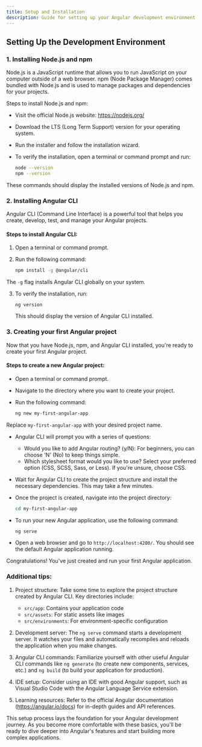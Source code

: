 ```yaml
---
title: Setup and Installation
description: Guide for setting up your Angular development environment
---
```


## Setting Up the Development Environment

### 1. Installing Node.js and npm

Node.js is a JavaScript runtime that allows you to run JavaScript on your computer outside of a web browser. npm (Node Package Manager) comes bundled with Node.js and is used to manage packages and dependencies for your projects.

Steps to install Node.js and npm:

- Visit the official Node.js website: https://nodejs.org/
- Download the LTS (Long Term Support) version for your operating system.
- Run the installer and follow the installation wizard.
- To verify the installation, open a terminal or command prompt and run:
   
   ```sh
   node --version
   npm --version
   ```

These commands should display the installed versions of Node.js and npm.

### 2. Installing Angular CLI

Angular CLI (Command Line Interface) is a powerful tool that helps you create, develop, test, and manage your Angular projects.

#### Steps to install Angular CLI:

1. Open a terminal or command prompt.
2. Run the following command:

   ```sh
   npm install -g @angular/cli
   ```

The `-g` flag installs Angular CLI globally on your system.

3. To verify the installation, run:
   ```
   ng version
   ```
   This should display the version of Angular CLI installed.

### 3. Creating your first Angular project

Now that you have Node.js, npm, and Angular CLI installed, you're ready to create your first Angular project.

#### Steps to create a new Angular project:

- Open a terminal or command prompt.
- Navigate to the directory where you want to create your project.
- Run the following command:
   
   ```sh
   ng new my-first-angular-app
   ```

Replace `my-first-angular-app` with your desired project name.

- Angular CLI will prompt you with a series of questions:
   - Would you like to add Angular routing? (y/N): For beginners, you can choose 'N' (No) to keep things simple.
   - Which stylesheet format would you like to use? Select your preferred option (CSS, SCSS, Sass, or Less). If you're unsure, choose CSS.

- Wait for Angular CLI to create the project structure and install the necessary dependencies. This may take a few minutes.
- Once the project is created, navigate into the project directory:
   
   ```sh
   cd my-first-angular-app
   ```

- To run your new Angular application, use the following command:
   
   ```sh
   ng serve
   ```

- Open a web browser and go to `http://localhost:4200/`. You should see the default Angular application running.

Congratulations! You've just created and run your first Angular application.

### Additional tips:

1. Project structure: Take some time to explore the project structure created by Angular CLI. Key directories include:
   - `src/app`: Contains your application code
   - `src/assets`: For static assets like images
   - `src/environments`: For environment-specific configuration

2. Development server: The `ng serve` command starts a development server. It watches your files and automatically recompiles and reloads the application when you make changes.

3. Angular CLI commands: Familiarize yourself with other useful Angular CLI commands like `ng generate` (to create new components, services, etc.) and `ng build` (to build your application for production).

4. IDE setup: Consider using an IDE with good Angular support, such as Visual Studio Code with the Angular Language Service extension.

5. Learning resources: Refer to the official Angular documentation (https://angular.io/docs) for in-depth guides and API references.

This setup process lays the foundation for your Angular development journey. As you become more comfortable with these basics, you'll be ready to dive deeper into Angular's features and start building more complex applications.